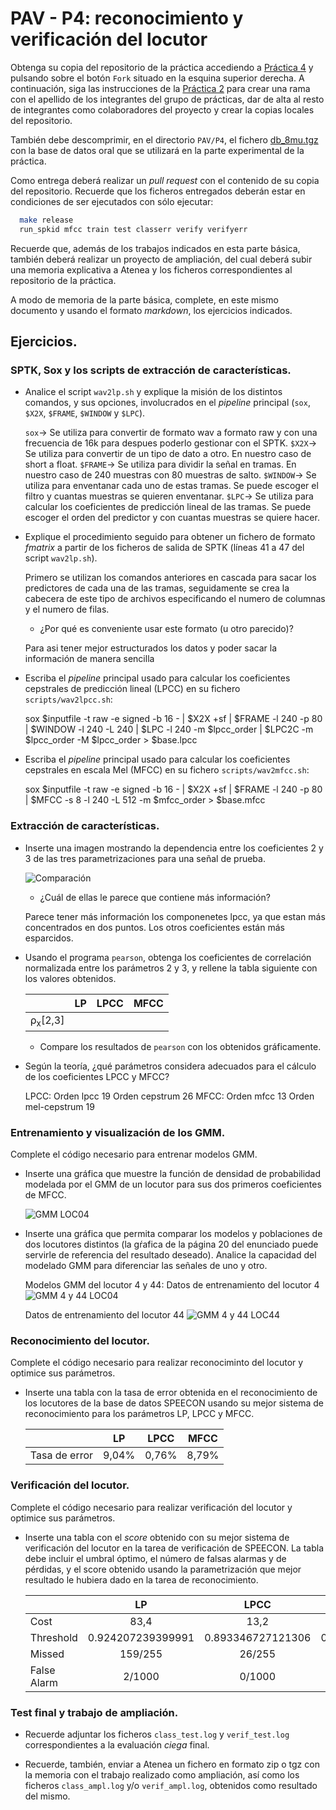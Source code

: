 PAV - P4: reconocimiento y verificación del locutor
===================================================

Obtenga su copia del repositorio de la práctica accediendo a [Práctica 4](https://github.com/albino-pav/P4)
y pulsando sobre el botón `Fork` situado en la esquina superior derecha. A continuación, siga las
instrucciones de la [Práctica 2](https://github.com/albino-pav/P2) para crear una rama con el apellido de
los integrantes del grupo de prácticas, dar de alta al resto de integrantes como colaboradores del proyecto
y crear la copias locales del repositorio.

También debe descomprimir, en el directorio `PAV/P4`, el fichero [db_8mu.tgz](https://atenea.upc.edu/pluginfile.php/3145524/mod_assign/introattachment/0/spk_8mu.tgz?forcedownload=1)
con la base de datos oral que se utilizará en la parte experimental de la práctica.

Como entrega deberá realizar un *pull request* con el contenido de su copia del repositorio. Recuerde
que los ficheros entregados deberán estar en condiciones de ser ejecutados con sólo ejecutar:

~~~~~~~~~~~~~~~~~~~~~~~~~~~~~~~~~~~~~~~~~~~~~~~~~~~~~.sh
  make release
  run_spkid mfcc train test classerr verify verifyerr
~~~~~~~~~~~~~~~~~~~~~~~~~~~~~~~~~~~~~~~~~~~~~~~~~~~~~

Recuerde que, además de los trabajos indicados en esta parte básica, también deberá realizar un proyecto
de ampliación, del cual deberá subir una memoria explicativa a Atenea y los ficheros correspondientes al
repositorio de la práctica.

A modo de memoria de la parte básica, complete, en este mismo documento y usando el formato *markdown*, los
ejercicios indicados.

## Ejercicios.

### SPTK, Sox y los scripts de extracción de características.

- Analice el script `wav2lp.sh` y explique la misión de los distintos comandos, y sus opciones, involucrados
  en el *pipeline* principal (`sox`, `$X2X`, `$FRAME`, `$WINDOW` y `$LPC`).

  `sox`-> Se utiliza para convertir de formato wav a formato raw y con una frecuencia de 16k para despues
  poderlo gestionar con el SPTK.
  `$X2X`-> Se utiliza para convertir de un tipo de dato a otro. En nuestro caso de short a float.
  `$FRAME`-> Se utiliza para dividir la señal en tramas. En nuestro caso de 240 muestras con 80 muestras de salto.
  `$WINDOW`-> Se utiliza para enventanar cada uno de estas tramas. Se puede escoger el filtro y cuantas 
              muestras se quieren enventanar.
  `$LPC`-> Se utiliza para calcular los coeficientes de predicción lineal de las tramas. Se puede escoger el orden
          del predictor y con cuantas muestras se quiere hacer.

- Explique el procedimiento seguido para obtener un fichero de formato *fmatrix* a partir de los ficheros
  de salida de SPTK (líneas 41 a 47 del script `wav2lp.sh`).

  Primero se utilizan los comandos anteriores en cascada para sacar los predictores de cada una de las tramas,
  seguidamente se crea la cabecera de este tipo de archivos especificando el numero de columnas y el numero de filas.

  * ¿Por qué es conveniente usar este formato (u otro parecido)?
  
  Para asi tener mejor estructurados los datos y poder sacar la información de manera sencilla

- Escriba el *pipeline* principal usado para calcular los coeficientes cepstrales de predicción lineal
  (LPCC) en su fichero <code>scripts/wav2lpcc.sh</code>:

  sox $inputfile -t raw -e signed -b 16 - | $X2X +sf | $FRAME -l 240 -p 80 | $WINDOW -l 240 -L 240 |
	$LPC -l 240 -m $lpcc_order | $LPC2C -m $lpcc_order -M $lpcc_order > $base.lpcc

- Escriba el *pipeline* principal usado para calcular los coeficientes cepstrales en escala Mel (MFCC) en
  su fichero <code>scripts/wav2mfcc.sh</code>:

  sox $inputfile -t raw -e signed -b 16 - | $X2X +sf | $FRAME -l 240 -p 80 |  $MFCC -s 8 -l 240 -L 512 -m $mfcc_order > $base.mfcc

### Extracción de características.

- Inserte una imagen mostrando la dependencia entre los coeficientes 2 y 3 de las tres parametrizaciones
  para una señal de prueba.

  ![Comparación](https://github.com/vfayosp/P4/blob/fayos-valverde/fotos%20y%20graficos/comparacion_lp_lpcc_mfcc.png)
  
  + ¿Cuál de ellas le parece que contiene más información?
  
  Parece tener más información los componenetes lpcc, ya que estan más concentrados en dos puntos. Los otros coeficientes están
  más esparcidos.

- Usando el programa <code>pearson</code>, obtenga los coeficientes de correlación normalizada entre los
  parámetros 2 y 3, y rellene la tabla siguiente con los valores obtenidos.

  |                        | LP   | LPCC | MFCC |
  |------------------------|:----:|:----:|:----:|
  | &rho;<sub>x</sub>[2,3] |      |      |      |
  
  + Compare los resultados de <code>pearson</code> con los obtenidos gráficamente.
  
- Según la teoría, ¿qué parámetros considera adecuados para el cálculo de los coeficientes LPCC y MFCC?

  LPCC: Orden lpcc 19
        Orden cepstrum 26
  MFCC: Orden mfcc 13
        Orden mel-cepstrum 19

### Entrenamiento y visualización de los GMM.

Complete el código necesario para entrenar modelos GMM.

- Inserte una gráfica que muestre la función de densidad de probabilidad modelada por el GMM de un locutor
  para sus dos primeros coeficientes de MFCC.

  ![GMM LOC04](https://github.com/vfayosp/P4/blob/fayos-valverde/fotos%20y%20graficos/gmm_ses004.png)
  
- Inserte una gráfica que permita comparar los modelos y poblaciones de dos locutores distintos (la gŕafica
  de la página 20 del enunciado puede servirle de referencia del resultado deseado). Analice la capacidad
  del modelado GMM para diferenciar las señales de uno y otro.

  Modelos GMM del locutor 4 y 44:
  Datos de entrenamiento del locutor 4
  ![GMM 4 y 44 LOC04](https://github.com/vfayosp/P4/blob/fayos-valverde/fotos%20y%20graficos/gmm_ses04_lpcc_ses04.png)

  Datos de entrenamiento del locutor 44
  ![GMM 4 y 44 LOC44](https://github.com/vfayosp/P4/blob/fayos-valverde/fotos%20y%20graficos/gmm_ses44_lpcc_ses44.png)

### Reconocimiento del locutor.

Complete el código necesario para realizar reconociminto del locutor y optimice sus parámetros.

- Inserte una tabla con la tasa de error obtenida en el reconocimiento de los locutores de la base de datos
  SPEECON usando su mejor sistema de reconocimiento para los parámetros LP, LPCC y MFCC.

  |                        | LP   | LPCC | MFCC |
  |------------------------|:----:|:----:|:----:|
  | Tasa de error          |9,04% |0,76% |8,79% |

### Verificación del locutor.

Complete el código necesario para realizar verificación del locutor y optimice sus parámetros.

- Inserte una tabla con el *score* obtenido con su mejor sistema de verificación del locutor en la tarea
  de verificación de SPEECON. La tabla debe incluir el umbral óptimo, el número de falsas alarmas y de
  pérdidas, y el score obtenido usando la parametrización que mejor resultado le hubiera dado en la tarea
  de reconocimiento.

  |                        |         LP       |       LPCC       |       MFCC       |
  |------------------------|:----------------:|:----------------:|:----------------:|
  | Cost                   |       83,4       |       13,2       |       76,4       |
  | Threshold              |0.924207239399991 |0.893346727121306 |0.9092007283127   |
  | Missed                 |      159/255     |      26/255      |      191/255     |
  | False Alarm            |      2/1000      |      0/1000      |      0/1000      |
 
### Test final y trabajo de ampliación.

- Recuerde adjuntar los ficheros `class_test.log` y `verif_test.log` correspondientes a la evaluación
  *ciega* final.

- Recuerde, también, enviar a Atenea un fichero en formato zip o tgz con la memoria con el trabajo
  realizado como ampliación, así como los ficheros `class_ampl.log` y/o `verif_ampl.log`, obtenidos como
  resultado del mismo.
